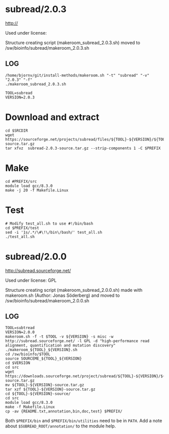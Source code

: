 subread/2.0.3
========================

<http://>

Used under license:



Structure creating script (makeroom_subread_2.0.3.sh) moved to /sw/bioinfo/subread/makeroom_2.0.3.sh

LOG
---

    /home/bjornv/git/install-methods/makeroom.sh "-t" "subread" "-v" "2.0.3" "-f"
    ./makeroom_subread_2.0.3.sh

    TOOL=subread
    VERSION=2.0.3

# Download and extract
    cd $SRCDIR
    wget https://sourceforge.net/projects/subread/files/${TOOL}-${VERSION}/${TOOL}-${VERSION}-source.tar.gz
    tar xfvz  subread-2.0.3-source.tar.gz --strip-components 1 -C $PREFIX
    
# Make
    cd #PREFIX/src
    module load gcc/8.3.0
    make -j 20 -f Makefile.Linux 

# Test
    # Modify test_all.sh to use #!/bin/bash
    cd $PREFIX/test
    sed -i '1s/.*/\#\!\/bin\/bash/' test_all.sh
    ./test_all.sh





subread/2.0.0
========================

<http://subread.sourceforge.net/>

Used under license:
GPL

Structure creating script (makeroom_subread_2.0.0.sh) made with makeroom.sh (Author: Jonas Söderberg) and moved to /sw/bioinfo/subread/makeroom_2.0.0.sh

LOG
---

    TOOL=subtread
    VERSION=2.0.0
    makeroom.sh -f -t $TOOL -v ${VERSION} -s misc -w http://subread.sourceforge.net/ -l GPL -d "high-performance read alignment, quantification and mutation discovery"
    ./makeroom_${TOOL}_${VERSION}.sh
    cd /sw/bioinfo/$TOOL
    source SOURCEME_${TOOL}_${VERSION}
    cd $VERSION
    cd src
    wget https://downloads.sourceforge.net/project/subread/${TOOL}-${VERSION}/${TOOL}-${VERSION}-source.tar.gz
    mv ${TOOL}-${VERSION}-source.tar.gz
    tar xzf ${TOOL}-${VERSION}-source.tar.gz
    cd ${TOOL}-${VERSION}-source/
    cd src
    module load gcc/8.3.0
    make -f Makefile.Linux 
    cp -av {README.txt,annotation,bin,doc,test} $PREFIX/

Both `$PREFIX/bin` and `$PREFIX/bin/utilities` need to be in `PATH`.
Add a note about `$SUBREAD_ROOT/annotation/` to the module help.
